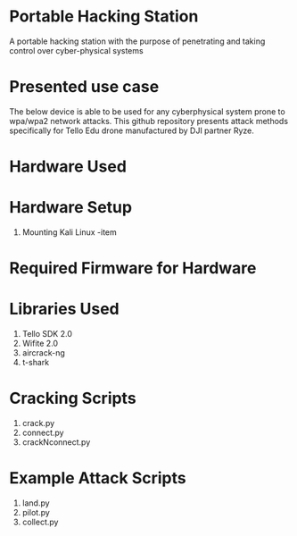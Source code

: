 # Portable Hacking Station
A portable hacking station with the purpose of penetrating and taking control over cyber-physical systems

# Presented use case
The below device is able to be used for any cyberphysical system prone to wpa/wpa2 network attacks. This github repository presents attack methods specifically for Tello Edu drone manufactured by DJI partner Ryze.

# Hardware Used

# Hardware Setup
1) Mounting Kali Linux
  -item

# Required Firmware for Hardware

# Libraries Used
1) Tello SDK 2.0
2) Wifite 2.0
3) aircrack-ng
4) t-shark

# Cracking Scripts
1) crack.py
2) connect.py
3) crackNconnect.py

# Example Attack Scripts
1) land.py
2) pilot.py
3) collect.py
